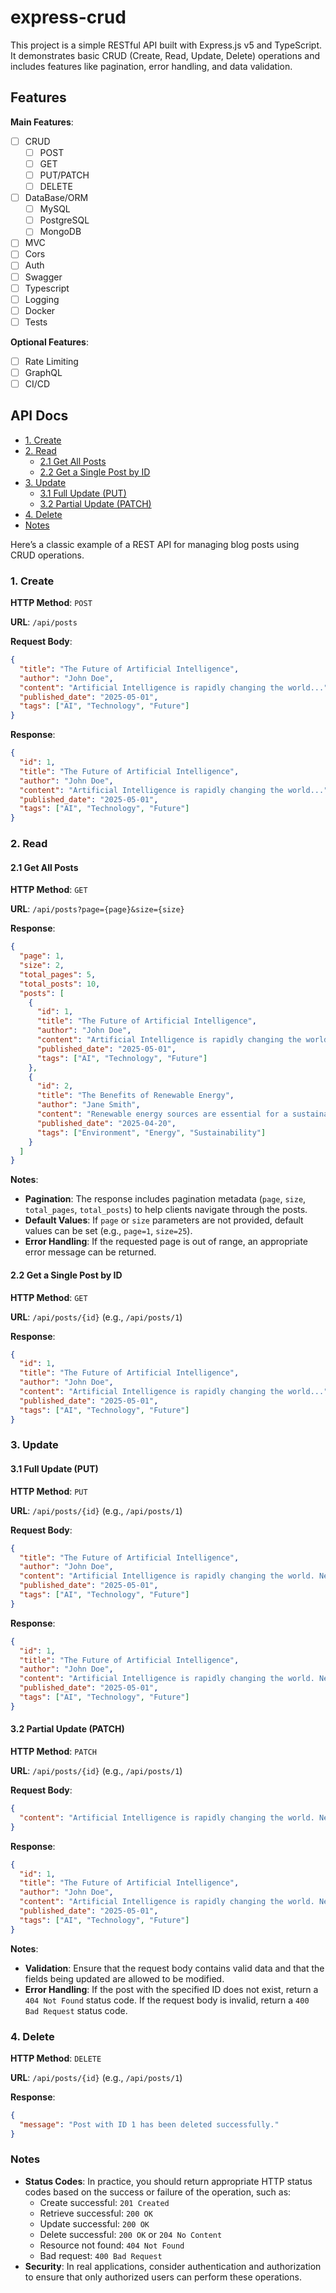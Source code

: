 # express-crud

This project is a simple RESTful API built with Express.js v5 and TypeScript. It demonstrates basic CRUD (Create, Read, Update, Delete) operations and includes features like pagination, error handling, and data validation.

## Features

**Main Features**:

- [ ] CRUD
  - [ ] POST
  - [ ] GET
  - [ ] PUT/PATCH
  - [ ] DELETE
- [ ] DataBase/ORM
  - [ ] MySQL
  - [ ] PostgreSQL
  - [ ] MongoDB
- [ ] MVC
- [ ] Cors
- [ ] Auth
- [ ] Swagger
- [ ] Typescript
- [ ] Logging
- [ ] Docker
- [ ] Tests

**Optional Features**:

- [ ] Rate Limiting
- [ ] GraphQL
- [ ] CI/CD

## API Docs

- [1. Create](#1-create)
- [2. Read](#2-read)
  - [2.1 Get All Posts](#21-get-all-posts)
  - [2.2 Get a Single Post by ID](#22-get-a-single-post-by-id)
- [3. Update](#3-update)
  - [3.1 Full Update (PUT)](#31-full-update-put)
  - [3.2 Partial Update (PATCH)](#32-partial-update-patch)
- [4. Delete](#4-delete)
- [Notes](#notes)

Here’s a classic example of a REST API for managing blog posts using CRUD operations.

### 1. Create

**HTTP Method**: `POST`

**URL**: `/api/posts`

**Request Body**:

```json
{
  "title": "The Future of Artificial Intelligence",
  "author": "John Doe",
  "content": "Artificial Intelligence is rapidly changing the world...",
  "published_date": "2025-05-01",
  "tags": ["AI", "Technology", "Future"]
}
```

**Response**:

```json
{
  "id": 1,
  "title": "The Future of Artificial Intelligence",
  "author": "John Doe",
  "content": "Artificial Intelligence is rapidly changing the world...",
  "published_date": "2025-05-01",
  "tags": ["AI", "Technology", "Future"]
}
```

### 2. Read

#### 2.1 Get All Posts

**HTTP Method**: `GET`

**URL**: `/api/posts?page={page}&size={size}`

**Response**:

```json
{
  "page": 1,
  "size": 2,
  "total_pages": 5,
  "total_posts": 10,
  "posts": [
    {
      "id": 1,
      "title": "The Future of Artificial Intelligence",
      "author": "John Doe",
      "content": "Artificial Intelligence is rapidly changing the world...",
      "published_date": "2025-05-01",
      "tags": ["AI", "Technology", "Future"]
    },
    {
      "id": 2,
      "title": "The Benefits of Renewable Energy",
      "author": "Jane Smith",
      "content": "Renewable energy sources are essential for a sustainable future...",
      "published_date": "2025-04-20",
      "tags": ["Environment", "Energy", "Sustainability"]
    }
  ]
}
```

**Notes**:

- **Pagination**: The response includes pagination metadata (`page`, `size`, `total_pages`, `total_posts`) to help clients navigate through the posts.
- **Default Values**: If `page` or `size` parameters are not provided, default values can be set (e.g., `page=1`, `size=25`).
- **Error Handling**: If the requested page is out of range, an appropriate error message can be returned.

#### 2.2 Get a Single Post by ID

**HTTP Method**: `GET`

**URL**: `/api/posts/{id}` (e.g., `/api/posts/1`)

**Response**:

```json
{
  "id": 1,
  "title": "The Future of Artificial Intelligence",
  "author": "John Doe",
  "content": "Artificial Intelligence is rapidly changing the world...",
  "published_date": "2025-05-01",
  "tags": ["AI", "Technology", "Future"]
}
```

### 3. Update

#### 3.1 Full Update (PUT)

**HTTP Method**: `PUT`

**URL**: `/api/posts/{id}` (e.g., `/api/posts/1`)

**Request Body**:

```json
{
  "title": "The Future of Artificial Intelligence",
  "author": "John Doe",
  "content": "Artificial Intelligence is rapidly changing the world. New advancements are being made every day...",
  "published_date": "2025-05-01",
  "tags": ["AI", "Technology", "Future"]
}
```

**Response**:

```json
{
  "id": 1,
  "title": "The Future of Artificial Intelligence",
  "author": "John Doe",
  "content": "Artificial Intelligence is rapidly changing the world. New advancements are being made every day...",
  "published_date": "2025-05-01",
  "tags": ["AI", "Technology", "Future"]
}
```

#### 3.2 Partial Update (PATCH)

**HTTP Method**: `PATCH`

**URL**: `/api/posts/{id}` (e.g., `/api/posts/1`)

**Request Body**:

```json
{
  "content": "Artificial Intelligence is rapidly changing the world. New advancements are being made every day, and its impact is felt across various industries..."
}
```

**Response**:

```json
{
  "id": 1,
  "title": "The Future of Artificial Intelligence",
  "author": "John Doe",
  "content": "Artificial Intelligence is rapidly changing the world. New advancements are being made every day, and its impact is felt across various industries...",
  "published_date": "2025-05-01",
  "tags": ["AI", "Technology", "Future"]
}
```

**Notes**:

- **Validation**: Ensure that the request body contains valid data and that the fields being updated are allowed to be modified.
- **Error Handling**: If the post with the specified ID does not exist, return a `404 Not Found` status code. If the request body is invalid, return a `400 Bad Request` status code.

### 4. Delete

**HTTP Method**: `DELETE`

**URL**: `/api/posts/{id}` (e.g., `/api/posts/1`)

**Response**:

```json
{
  "message": "Post with ID 1 has been deleted successfully."
}
```

### Notes

- **Status Codes**: In practice, you should return appropriate HTTP status codes based on the success or failure of the operation, such as:
  - Create successful: `201 Created`
  - Retrieve successful: `200 OK`
  - Update successful: `200 OK`
  - Delete successful: `200 OK` or `204 No Content`
  - Resource not found: `404 Not Found`
  - Bad request: `400 Bad Request`
- **Security**: In real applications, consider authentication and authorization to ensure that only authorized users can perform these operations.
